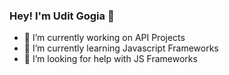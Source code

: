 ### Hey! I'm Udit Gogia 👋

- 🔭 I’m currently working on API Projects
- 🌱 I’m currently learning Javascript Frameworks
- 🤔 I’m looking for help with JS Frameworks

<!--
**Udit-Gogia/Udit-Gogia** is a ✨ _special_ ✨ repository because its `README.md` (this file) appears on your GitHub profile.

Here are some ideas to get you started:

- 🔭 I’m currently working on My Portfolio
- 🌱 I’m currently learning Javascript
- 👯 I’m looking to collaborate on ...
- 🤔 I’m looking for help with JS Frameworks
- 💬 Ask me about ...
- 📫 How to reach me: ...
- 😄 Pronouns: ...
- ⚡ Fun fact: ...
-->
